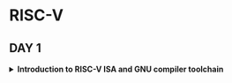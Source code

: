 # RISC-V
## DAY 1
<details>
<summary><strong>Introduction to RISC-V ISA and GNU compiler toolchain
</strong></summary>
  
</details>
